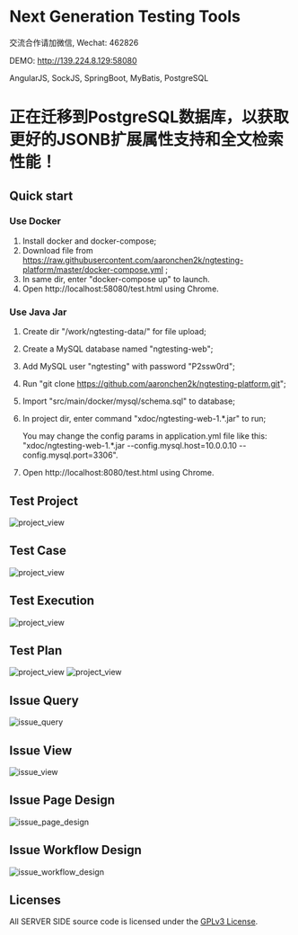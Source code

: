 # Next Generation Testing Tools
交流合作请加微信, Wechat: 462826

DEMO: http://139.224.8.129:58080

AngularJS, SockJS, SpringBoot, MyBatis, PostgreSQL
# 正在迁移到PostgreSQL数据库，以获取更好的JSONB扩展属性支持和全文检索性能！

## Quick start
### Use Docker

1. Install docker and docker-compose;
2. Download file from https://raw.githubusercontent.com/aaronchen2k/ngtesting-platform/master/docker-compose.yml ;
3. In same dir, enter "docker-compose up" to launch.
4. Open http://localhost:58080/test.html using Chrome.

### Use Java Jar
1. Create dir "/work/ngtesting-data/" for file upload;
2. Create a MySQL database named "ngtesting-web";
3. Add MySQL user "ngtesting" with password "P2ssw0rd";
4. Run "git clone https://github.com/aaronchen2k/ngtesting-platform.git";
5. Import "src/main/docker/mysql/schema.sql" to database;
6. In project dir, enter command "xdoc/ngtesting-web-1.*.jar" to run;

   You may change the config params in application.yml file like this: "xdoc/ngtesting-web-1.*.jar --config.mysql.host=10.0.0.10 --config.mysql.port=3306".
7. Open http://localhost:8080/test.html using Chrome.

## Test Project
![project_view](xdoc/capture/project_view.jpg)

## Test Case
![project_view](xdoc/capture/case_edit.jpg)

## Test Execution
![project_view](xdoc/capture/case_exe.jpg)

## Test Plan
![project_view](xdoc/capture/plan_exe_result.jpg)
![project_view](xdoc/capture/plan_exe_progress.jpg)

## Issue Query
![issue_query](xdoc/capture/issue_query.jpg)

## Issue View
![issue_view](xdoc/capture/issue_view.jpg)

## Issue Page Design
![issue_page_design](xdoc/capture/issue_page_design.jpg)

## Issue Workflow Design
![issue_workflow_design](xdoc/capture/issue_workflow_design.jpg)

## Licenses

All SERVER SIDE source code is licensed under the [GPLv3 License](LICENSE.md).
